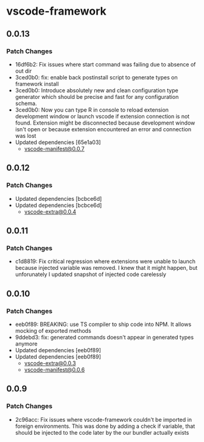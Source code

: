 # vscode-framework

## 0.0.13

### Patch Changes

-   16df6b2: Fix issues where start command was failing due to absence of out dir
-   3ced0b0: fix: enable back postinstall script to generate types on framework install
-   3ced0b0: Introduce absolutely new and clean configuration type generator which should be precise and fast for any configuration schema.
-   3ced0b0: Now you can type R in console to reload extension development window or launch vscode if extension connection is not found. Extension might be disconnected because development window isn't open or because extension encountered an error and connection was lost
-   Updated dependencies [65e1a03]
    -   vscode-manifest@0.0.7

## 0.0.12

### Patch Changes

-   Updated dependencies [bcbce6d]
-   Updated dependencies [bcbce6d]
    -   vscode-extra@0.0.4

## 0.0.11

### Patch Changes

-   c1d8819: Fix critical regression where extensions were unable to launch because injected variable was removed. I knew that it might happen, but unforunately I updated snapshot of injected code carelessly

## 0.0.10

### Patch Changes

-   eeb0f89: BREAKING: use TS compiler to ship code into NPM. It allows mocking of exported methods
-   9ddebd3: fix: generated commands doesn't appear in generated types anymore
-   Updated dependencies [eeb0f89]
-   Updated dependencies [eeb0f89]
    -   vscode-extra@0.0.3
    -   vscode-manifest@0.0.6

## 0.0.9

### Patch Changes

-   2c96acc: Fix issues where vscode-framework couldn't be imported in foreign environments. This was done by adding a check if variable, that should be injected to the code later by the our bundler actually exists
